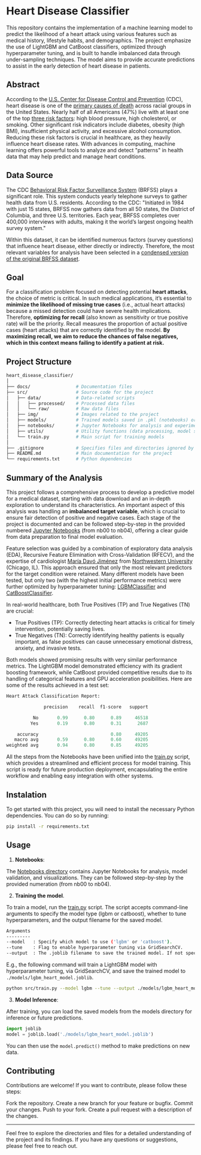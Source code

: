 # Heart Disease Classifier

This repository contains the implementation of a machine learning model to predict the likelihood of a heart attack using various features such as medical history, lifestyle habits, and demographics. The project emphasize the use of LightGBM and CatBoost classifiers, optimized through hyperparameter tuning, and is built to handle imbalanced data through under-sampling techniques. The model aims to provide accurate predictions to assist in the early detection of heart disease in patients.

## Abstract

According to the [U.S. Center for Disease Control and Prevention](https://www.cdc.gov/) (CDC), heart disease is one of the [primary causes of death](https://www.cdc.gov/heart-disease/data-research/facts-stats/index.html) across racial groups in the United States. Nearly half of all Americans (47%) live with at least one of the top [three risk factors](https://www.cdc.gov/heart-disease/risk-factors/?CDC_AAref_Val=https://www.cdc.gov/heartdisease/risk_factors.htm): high blood pressure, high cholesterol, or smoking. Other significant risk indicators include diabetes, obesity (high BMI), insufficient physical activity, and excessive alcohol consumption. Reducing these risk factors is crucial in healthcare, as they heavily influence heart disease rates. With advances in computing, machine learning offers powerful tools to analyze and detect "patterns" in health data that may help predict and manage heart conditions.

## Data Source

The CDC [Behavioral Risk Factor Surveillance System](https://www.cdc.gov/brfss/annual_data/annual_2022.html) (BRFSS) plays a significant role. This system conducts yearly telephone surveys to gather health data from U.S. residents. According to the CDC: "Initiated in 1984 with just 15 states, BRFSS now gathers data from all 50 states, the District of Columbia, and three U.S. territories. Each year, BRFSS completes over 400,000 interviews with adults, making it the world’s largest ongoing health survey system." 

Within this dataset, it can be identified numerous factors (survey questions) that influence heart disease, either directly or indirectly. Therefore, the most relevant variables for analysis have been selected in a [condensed version of the original BRFSS dataset](https://www.kaggle.com/datasets/kamilpytlak/personal-key-indicators-of-heart-disease/data). 

## Goal

For a classification problem focused on detecting potential **heart attacks**, the choice of metric is critical. In such medical applications, it’s essential to **minimize the likelihood of missing true cases** (i.e., actual heart attacks) because a missed detection could have severe health implications. Therefore, **optimizing for recall** (also known as sensitivity or true positive rate) will be the priority. Recall measures the proportion of actual positive cases (heart attacks) that are correctly identified by the model. **By maximizing recall, we aim to reduce the chances of false negatives, which in this context means failing to identify a patient at risk.**

## Project Structure

```bash
heart_disease_classifier/
│
├── docs/                 # Documentation files
├── src/                  # Source code for the project
│   ├── data/             # Data-related scripts
│   │   ├── processed/    # Processed data files
│   │   └── raw/          # Raw data files
│   ├── img/              # Images related to the project
│   ├── models/           # Trained models saved in .pkl (notebooks) or .joblib (train.py)
│   ├── notebooks/        # Jupyter Notebooks for analysis and experimentation (numbered)
│   ├── utils/            # Utility functions (data processing, model setup, etc.)
│   └── train.py          # Main script for training models
│
├── .gitignore            # Specifies files and directories ignored by Git
├── README.md             # Main documentation for the project
└── requirements.txt      # Python dependencies
```

## Summary of the Analysis

This project follows a comprehensive process to develop a predictive model for a medical dataset, starting with data download and an in-depth exploration to understand its characteristics. An important aspect of this analysis was handling an **imbalanced target variable**, which is crucial to ensure fair detection of positive and negative cases. Each stage of the project is documented and can be followed step-by-step in the provided numbered [Jupyter Notebooks](./src/notebooks) (from nb00 to nb04), offering a clear guide from data preparation to final model evaluation.

Feature selection was guided by a combination of exploratory data analysis (EDA), Recursive Feature Elimination with Cross-Validation (RFECV), and the expertise of cardiologist [María Davó Jiménez](https://www.linkedin.com/in/mar%C3%ADa-dav%C3%B3-jim%C3%A9nez-b63371233/) from [Northwestern University](https://www.northwestern.edu/) (Chicago, IL). This approach ensured that only the most relevant predictors for the target condition were retained. Many different models have been tested, but only two (with the highest initial performance metrics) were further optimized by hyperparameter tuning: [LGBMClassifier](https://lightgbm.readthedocs.io/en/latest/pythonapi/lightgbm.LGBMClassifier.html) and [CatBoostClassifier](https://catboost.ai/en/docs/concepts/python-reference_catboostclassifier).

In real-world healthcare, both True Positives (TP) and True Negatives (TN) are crucial:

- True Positives (TP): Correctly detecting heart attacks is critical for timely intervention, potentially saving lives.
- True Negatives (TN): Correctly identifying healthy patients is equally important, as false positives can cause unnecessary emotional distress, anxiety, and invasive tests.

Both models showed promising results with very similar performance metrics. The LightGBM model demonstrated efficiency with its gradient boosting framework, while CatBoost provided competitive results due to its handling of categorical features and GPU acceleration posibilities. Here are some of the results achieved in a test set:

```python
Heart Attack Classification Report:

              precision    recall  f1-score   support

          No       0.99      0.80      0.89     46518
         Yes       0.19      0.80      0.31      2687

    accuracy                           0.80     49205
   macro avg       0.59      0.80      0.60     49205
weighted avg       0.94      0.80      0.85     49205
```

All the steps from the Notebooks have been unified into the [train.py](./src/train.py) script, which provides a streamlined and efficient process for model training. This script is ready for future production deployment, encapsulating the entire workflow and enabling easy integration with other systems.

## Instalation

To get started with this project, you will need to install the necessary Python dependencies. You can do so by running:

```bash
pip install -r requirements.txt
```

## Usage

1. **Notebooks**:

The [Notebooks directory](./src/notebooks) contains Jupyter Notebooks for analysis, model validation, and visualizations. They can be followed step-by-step by the provided numeration (from nb00 to nb04).

2. **Training the model**.

To train a model, run the [train.py](./src/train.py) script. The script accepts command-line arguments to specify the model type (lgbm or catboost), whether to tune hyperparameters, and the output filename for the saved model.


```bash
Arguments
---------
--model   : Specify which model to use ('lgbm' or 'catboost').
--tune    : Flag to enable hyperparameter tuning via GridSearchCV.
--output  : The .joblib filename to save the trained model. If not specified, a default filename is used.
```

E.g., the following command will train a LightGBM model with hyperparameter tuning, via GridSearchCV, and save the trained model to `./models/lgbm_heart_model.joblib`.

```bash
python src/train.py --model lgbm --tune --output ./models/lgbm_heart_model.joblib
```

3. **Model Inference**:

After training, you can load the saved models from the models directory for inference or future predictions.

```python
import joblib
model = joblib.load('./models/lgbm_heart_model.joblib')
```

You can then use the `model.predict()` method to make predictions on new data.

## Contributing

Contributions are welcome! If you want to contribute, please follow these steps:

Fork the repository.
Create a new branch for your feature or bugfix.
Commit your changes.
Push to your fork.
Create a pull request with a description of the changes.

---

Feel free to explore the directories and files for a detailed understanding of the project and its findings. If you have any questions or suggestions, please feel free to reach out.
